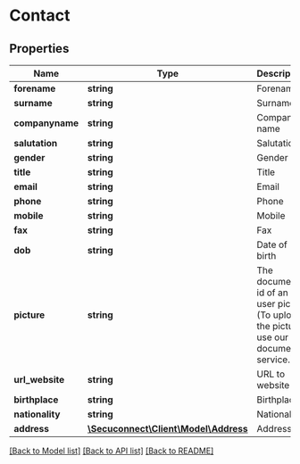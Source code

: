 # Contact

## Properties
Name | Type | Description | Notes
------------ | ------------- | ------------- | -------------
**forename** | **string** | Forename | 
**surname** | **string** | Surname | 
**companyname** | **string** | Company name | 
**salutation** | **string** | Salutation | 
**gender** | **string** | Gender | 
**title** | **string** | Title | 
**email** | **string** | Email | 
**phone** | **string** | Phone | 
**mobile** | **string** | Mobile | 
**fax** | **string** | Fax | 
**dob** | **string** | Date of birth | 
**picture** | **string** | The document id of an user picture (To upload the picture use our document service.) | 
**url_website** | **string** | URL to website | 
**birthplace** | **string** | Birthplace | 
**nationality** | **string** | Nationality | 
**address** | [**\Secuconnect\Client\Model\Address**](Address.md) | Address | 

[[Back to Model list]](../README.md#documentation-for-models) [[Back to API list]](../README.md#documentation-for-api-endpoints) [[Back to README]](../README.md)


